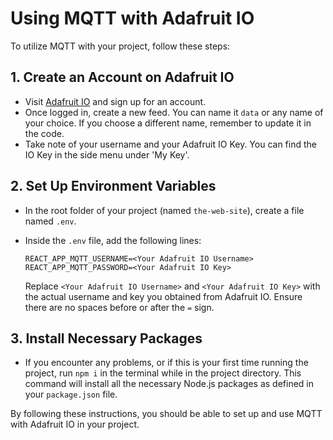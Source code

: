 
# Using MQTT with Adafruit IO

To utilize MQTT with your project, follow these steps:

## 1. Create an Account on Adafruit IO

- Visit [Adafruit IO](https://io.adafruit.com) and sign up for an account.
- Once logged in, create a new feed. You can name it `data` or any name of your choice. If you choose a different name, remember to update it in the code.
- Take note of your username and your Adafruit IO Key. You can find the IO Key in the side menu under 'My Key'.

## 2. Set Up Environment Variables

- In the root folder of your project (named `the-web-site`), create a file named `.env`.
- Inside the `.env` file, add the following lines:

  ```
  REACT_APP_MQTT_USERNAME=<Your Adafruit IO Username>
  REACT_APP_MQTT_PASSWORD=<Your Adafruit IO Key>
  ```

  Replace `<Your Adafruit IO Username>` and `<Your Adafruit IO Key>` with the actual username and key you obtained from Adafruit IO. Ensure there are no spaces before or after the `=` sign.

## 3. Install Necessary Packages

- If you encounter any problems, or if this is your first time running the project, run `npm i` in the terminal while in the project directory. This command will install all the necessary Node.js packages as defined in your `package.json` file.

By following these instructions, you should be able to set up and use MQTT with Adafruit IO in your project.
